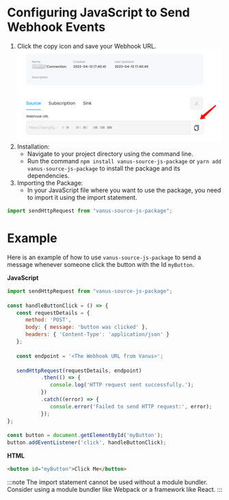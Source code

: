 # **Configuring JavaScript to Send Webhook Events**

1. Click the copy icon and save your Webhook URL.
   ![getLink](images/getlink.png)
2. Installation:
   - Navigate to your project directory using the command line.
   - Run the command `npm install vanus-source-js-package` or `yarn add vanus-source-js-package` to install the package and its dependencies.
3. Importing the Package:
   - In your JavaScript file where you want to use the package, you need to import it using the import statement.
```javascript
import sendHttpRequest from "vanus-source-js-package";
```

# Example
Here is an example of how to use `vanus-source-js-package` to send a message whenever someone click the button with the Id `myButton`.

**JavaScript**
```javascript
import sendHttpRequest from "vanus-source-js-package";

const handleButtonClick = () => {
   const requestDetails = {
      method: 'POST',
      body: { message: 'button was clicked' },
      headers: { 'Content-Type': 'application/json' }
   };

   const endpoint = '<The Webhook URL from Vanus>';

   sendHttpRequest(requestDetails, endpoint)
           .then(() => {
              console.log('HTTP request sent successfully.');
           })
           .catch((error) => {
              console.error('Failed to send HTTP request:', error);
           });
};

const button = document.getElementById('myButton');
button.addEventListener('click', handleButtonClick);
```
**HTML**
```html
<button id="myButton">Click Me</button>
```

:::note
The import statement cannot be used without a module bundler. Consider using a module bundler like Webpack or a framework like React.
:::
